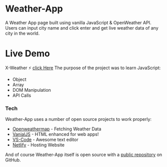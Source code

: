 # Weather-App

A Weather App page built using vanilla JavaScript & OpenWeather API. Users can input city name and click enter and
get live weather data of any city in the world.

# Live Demo

X-Weather ⚡ [click Here](https://x-weather.netlify.app/)
The purpose of the project was to learn JavaScript:

- Object
- Array
- DOM Manipulation
- API Calls

### Tech

Weather-App uses a number of open source projects to work properly:

- [Openweathermap](https://openweathermap.org/api) - Fetching Weather Data
- [VanialJS](https://developer.mozilla.org/en-US/docs/Web/JavaScript) - HTML enhanced for web apps!
- [VS-Code](https://code.visualstudio.com/download) - Awesome text editor
- [Netlify](https://www.netlify.com/) - Hosting Website

And of course Weather-App itself is open source with a [public repository](https://github.com/ashishxcode/Weather-App) on GitHub.
